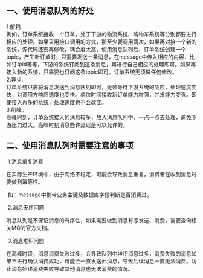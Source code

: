 ## 一、使用消息队列的好处

  1.解耦<br>
  例如，订单系统接收一个订单，处于下游的物流系统、购物车系统等分别都要进行相应的处理。如果采用接口调用的方式，那至少要调用两次，如果再对接一个新的系统，源代码还要再修改，耦合度太高。使用消息队列后，订单系统创建一个topic，产生新订单时，只需要发送一条消息，在message中传入相应的内容，比如订单id等等，下游的系统订阅到这条消息，再进行自己相应的处理即可。如果再接入新的系统，只需要也订阅这条topic即可。订单系统无须做任何修改。<br>
2.异步.<br>
  订单系统只需将消息发送到消息队列即可，无须等待下游系统的响应，处理速度变快，对调用方响应速度也变快。单位时间接收新订单能力增强，并发能力变强。即使接入再多的系统，处理速度也不会改变。<br>
3.削峰。<br>
  高峰时刻，订单系统接入的消息较多，放入消息队列中，一点一点去处理，避免下游压力过大。高峰时刻消息些许延迟是可以允许的。


## 二、使用消息队列时需要注意的事项

​	1.消息重复消费

​	在实际生产环境中，由于网络不稳定，可能会导致消息重复，消费者在收到消息时要做到幂等性。

​	如：message中携带业务主键及数据库字段判断是否消费过。

​	2.消息无序问题

​	 消息队列是不保证消息的有序性，如果需要做到消息有序发送、消费，需要查询相关MQ的官方文档。

​	3.消息堆积问题

​	  在高峰时段，消息消费失败过多，会导致队列中堆积消息过多，消费失败的消息如果不进行确认消费成功，可能会一直发送此消息，导致后续消息一直无法消费。防止消息始终消费失败导致其他消息也无法消费的情况。